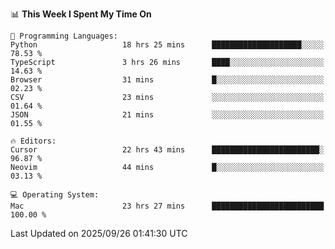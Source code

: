 <!--START_SECTION:waka-->
📊 **This Week I Spent My Time On** 

```text
💬 Programming Languages: 
Python                   18 hrs 25 mins      ████████████████████░░░░░   78.53 % 
TypeScript               3 hrs 26 mins       ████░░░░░░░░░░░░░░░░░░░░░   14.63 % 
Browser                  31 mins             █░░░░░░░░░░░░░░░░░░░░░░░░   02.23 % 
CSV                      23 mins             ░░░░░░░░░░░░░░░░░░░░░░░░░   01.64 % 
JSON                     21 mins             ░░░░░░░░░░░░░░░░░░░░░░░░░   01.55 % 

🔥 Editors: 
Cursor                   22 hrs 43 mins      ████████████████████████░   96.87 % 
Neovim                   44 mins             █░░░░░░░░░░░░░░░░░░░░░░░░   03.13 % 

💻 Operating System: 
Mac                      23 hrs 27 mins      █████████████████████████   100.00 % 
```


 Last Updated on 2025/09/26 01:41:30 UTC
<!--END_SECTION:waka-->
